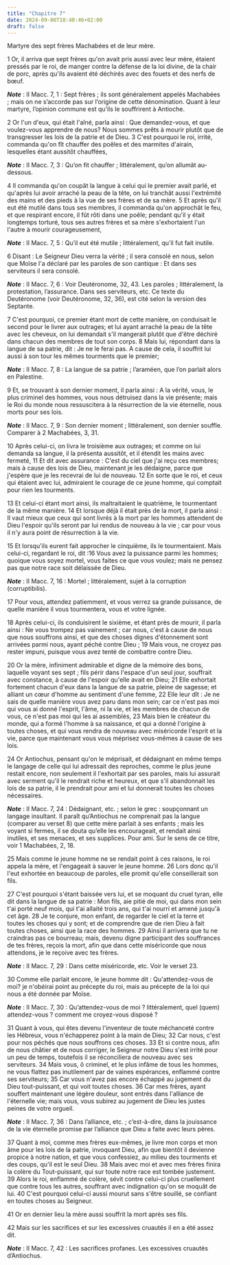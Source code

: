 ```yaml
---
title: "Chapitre 7"
date: 2024-09-06T18:40:46+02:00
draft: false
---
```



Martyre des sept frères Machabées et de leur mère.


1 Or, il arriva que sept frères qu'on avait pris aussi avec leur mère, étaient pressés par le roi, de manger contre la défense de la loi divine, de la chair de porc, après qu'ils avaient été déchirés avec des fouets et des nerfs de bœuf.

***Note*** :  II Macc. 7, 1 : Sept frères ; ils sont généralement appelés Machabées ; mais on ne s’accorde pas sur l’origine de cette dénomination. Quant à leur martyre, l’opinion commune est qu’ils le souffrirent à Antioche.


2 Or l'un d'eux, qui était l'aîné, parla ainsi : Que demandez-vous, et que voulez-vous apprendre de nous? Nous sommes prêts à mourir plutôt que de transgresser les lois de la patrie et de Dieu. 3 C'est pourquoi le roi, irrité, commanda qu'on fît chauffer des poêles et des marmites d'airain, lesquelles étant aussitôt chauffées,

***Note*** :  II Macc. 7, 3 : Qu’on fit chauffer ; littéralement, qu’on allumât au-dessous.

4 Il commanda qu'on coupât la langue à celui qui le premier avait parlé, et qu'après lui avoir arraché la peau de la tête, on lui tranchât aussi l'extrémité des mains et des pieds à la vue de ses frères et de sa mère. 5 Et après qu'il eut été mutilé dans tous ses membres, il commanda qu'on approchât le feu, et que respirant encore, il fût rôti dans une poêle; pendant qu'il y était longtemps torturé, tous ses autres frères et sa mère s'exhortaient l'un l'autre à mourir courageusement,

***Note*** :  II Macc. 7, 5 : Qu’il eut été mutile ; littéralement, qu’il fut fait inutile.

6 Disant : Le Seigneur Dieu verra la vérité ; il sera consolé en nous, selon que Moïse l'a déclaré par les paroles de son cantique : Et dans ses serviteurs il sera consolé.

***Note*** :  II Macc. 7, 6 : Voir Deutéronome, 32, 43. Les paroles ; littéralement, la protestation, l’assurance. Dans ses serviteurs, etc. Ce texte du Deutéronome (voir Deutéronome, 32, 36), est cité selon la version des Septante.


7 C'est pourquoi, ce premier étant mort de cette manière, on conduisait le second pour le livrer aux outrages; et lui ayant arraché la peau de la tête avec les cheveux, on lui demandait s'il mangerait plutôt que d'être déchiré dans chacun des membres de tout son corps. 8 Mais lui, répondant dans la langue de sa patrie, dit : Je ne le ferai pas. A cause de cela, il souffrit lui aussi à son tour les mêmes tourments que le premier;

***Note*** :  II Macc. 7, 8 : La langue de sa patrie ; l’araméen, que l’on parlait alors en Palestine.

9 Et, se trouvant à son dernier moment, il parla ainsi : A la vérité, vous, le plus criminel des hommes, vous nous détruisez dans la vie présente; mais le Roi du monde nous ressuscitera à la résurrection de la vie éternelle, nous morts pour ses lois.

***Note*** :  II Macc. 7, 9 : Son dernier moment ; littéralement, son dernier souffle. Comparer à 2 Machabées, 3, 31.


10 Après celui-ci, on livra le troisième aux outrages; et comme on lui demanda sa langue, il la présenta aussitôt, et il étendit les mains avec fermeté, 11 Et dit avec assurance : C'est du ciel que j'ai reçu ces membres; mais à cause des lois de Dieu, maintenant je les dédaigne, parce que j'espère que je les recevrai de lui de nouveau. 12 En sorte que le roi, et ceux qui étaient avec lui, admiraient le courage de ce jeune homme, qui comptait pour rien les tourments.


13 Et celui-ci étant mort ainsi, ils maltraitaient le quatrième, le tourmentant de la même manière. 14 Et lorsque déjà il était près de la mort, il parla ainsi : Il vaut mieux que ceux qui sont livrés à la mort par les hommes attendent de Dieu l'espoir qu'ils seront par lui rendus de nouveau à la vie ; car pour vous il n'y aura point de résurrection à la vie.


15 Et lorsqu'ils eurent fait approcher le cinquième, ils le tourmentaient. Mais celui-ci, regardant le roi, dit :16 Vous avez la puissance parmi les hommes; quoique vous soyez mortel, vous faites ce que vous voulez; mais ne pensez pas que notre race soit délaissée de Dieu.

***Note*** :  II Macc. 7, 16 : Mortel ; littéralement, sujet à la corruption (corruptibilis).

17 Pour vous, attendez patiemment, et vous verrez sa grande puissance, de quelle manière il vous tourmentera, vous et votre lignée.


18 Après celui-ci, ils conduisirent le sixième, et étant près de mourir, il parla ainsi : Ne vous trompez pas vainement ; car nous, c'est à cause de nous que nous souffrons ainsi, et que des choses dignes d'étonnement sont arrivées parmi nous, ayant péché contre Dieu ; 19 Mais vous, ne croyez pas rester impuni, puisque vous avez tenté de combattre contre Dieu.


20 Or la mère, infiniment admirable et digne de la mémoire des bons, laquelle voyant ses sept ; fils périr dans l'espace d'un seul jour, souffrait avec constance, à cause de l'espoir qu'elle avait en Dieu; 21 Elle exhortait fortement chacun d'eux dans la langue de sa patrie, pleine de sagesse; et alliant un cœur d'homme au sentiment d'une femme, 22 Elle leur dît : Je ne sais de quelle manière vous avez paru dans mon sein; car ce n'est pas moi qui vous ai donné l'esprit, l'âme, ni la vie, et les membres de chacun de vous, ce n'est pas moi qui les ai assemblés, 23 Mais bien le créateur du monde, qui a formé l'homme à sa naissance, et qui a donné l'origine à toutes choses, et qui vous rendra de nouveau avec miséricorde l'esprit et la vie, parce que maintenant vous vous méprisez vous-mêmes à cause de ses lois.


24 Or Antiochus, pensant qu'on le méprisait, et dédaignant en même temps le langage de celle qui lui adressait des reproches, comme le plus jeune restait encore, non seulement il l'exhortait par ses paroles, mais lui assurait avec serment qu'il le rendrait riche et heureux, et que s'il abandonnait les lois de sa patrie, il le prendrait pour ami et lui donnerait toutes les choses nécessaires.

***Note*** :  II Macc. 7, 24 : Dédaignant, etc. ; selon le grec : soupçonnant un langage insultant. Il paraît qu’Antiochus ne comprenait pas la langue (comparer au verset 8) que cette mère parlait à ses enfants ; mais les voyant si fermes, il se douta qu’elle les encourageait, et rendait ainsi inutiles, et ses menaces, et ses supplices. Pour ami. Sur le sens de ce titre, voir 1 Machabées, 2, 18.

25 Mais comme le jeune homme ne se rendait point à ces raisons, le roi appela la mère, et l'engageait à sauver le jeune homme. 26 Lors donc qu'il l'eut exhortée en beaucoup de paroles, elle promit qu'elle conseillerait son fils.

27 C'est pourquoi s'étant baissée vers lui, et se moquant du cruel tyran, elle dit dans la langue de sa patrie : Mon fils, aie pitié de moi, qui dans mon sein t'ai porté neuf mois, qui t'ai allaité trois ans, qui t'ai nourri et amené jusqu'à cet âge. 28 Je te conjure, mon enfant, de regarder le ciel et la terre et toutes les choses qui y sont; et de comprendre que de rien Dieu à fait toutes choses, ainsi que la race des hommes. 29 Ainsi il arrivera que tu ne craindras pas ce bourreau; mais, devenu digne participant des souffrances de tes frères, reçois la mort, afin que dans cette miséricorde que nous attendons, je le reçoive avec tes frères.

***Note*** :  II Macc. 7, 29 : Dans cette miséricorde, etc. Voir le verset 23.


30 Comme elle parlait encore, le jeune homme dit : Qu'attendez-vous de moi? je n'obéirai point au précepte du roi, mais au précepte de la loi qui nous a été donnée par Moïse.

***Note*** :  II Macc. 7, 30 : Qu’attendez-vous de moi ? littéralement, quel (quem) attendez-vous ? comment me croyez-vous disposé ?

31 Quant à vous, qui êtes devenu l'inventeur de toute méchanceté contre les Hébreux, vous n'échapperez point à la main de Dieu; 32 Car nous, c'est pour nos péchés que nous souffrons ces choses. 33 Et si contre nous, afin de nous châtier et de nous corriger, le Seigneur notre Dieu s'est irrité pour un peu de temps, toutefois il se réconciliera de nouveau avec ses serviteurs. 34 Mais vous, ô criminel, et le plus infâme de tous les hommes, ne vous flattez pas inutilement par de vaines espérances, enflammé contre ses serviteurs; 35 Car vous n'avez pas encore échappé au jugement du Dieu tout-puissant, et qui voit toutes choses. 36 Car mes frères, ayant souffert maintenant une légère douleur, sont entrés dans l'alliance de l'éternelle vie; mais vous, vous subirez au jugement de Dieu les justes peines de votre orgueil.

***Note*** :  II Macc. 7, 36 : Dans l’alliance, etc. ; c’est-à-dire, dans la jouissance de la vie éternelle promise par l’alliance que Dieu a faite avec leurs pères.

37 Quant à moi, comme mes frères eux-mêmes, je livre mon corps et mon âme pour les lois de la patrie, invoquant Dieu, afin que bientôt il devienne propice à notre nation, et que vous confessiez, au milieu des tourments et des coups, qu'il est le seul Dieu. 38 Mais avec moi et avec mes frères finira la colère du Tout-puissant, qui sur toute notre race est tombée justement. 39 Alors le roi, enflammé de colère, sévit contre celui-ci plus cruellement que contre tous les autres, souffrant avec indignation qu'on se moquât de lui. 40 C'est pourquoi celui-ci aussi mourut sans s'être souillé, se confiant en toutes choses au Seigneur.


41 Or en dernier lieu la mère aussi souffrit la mort après ses fils.


42 Mais sur les sacrifices et sur les excessives cruautés il en a été assez dit.

***Note*** :  II Macc. 7, 42 : Les sacrifices profanes. Les excessives cruautés d’Antiochus.

